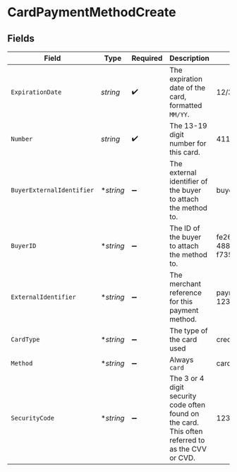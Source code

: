 # CardPaymentMethodCreate


## Fields

| Field                                                                                             | Type                                                                                              | Required                                                                                          | Description                                                                                       | Example                                                                                           |
| ------------------------------------------------------------------------------------------------- | ------------------------------------------------------------------------------------------------- | ------------------------------------------------------------------------------------------------- | ------------------------------------------------------------------------------------------------- | ------------------------------------------------------------------------------------------------- |
| `ExpirationDate`                                                                                  | *string*                                                                                          | :heavy_check_mark:                                                                                | The expiration date of the card, formatted `MM/YY`.                                               | 12/30                                                                                             |
| `Number`                                                                                          | *string*                                                                                          | :heavy_check_mark:                                                                                | The 13-19 digit number for this card.                                                             | 4111111111111111                                                                                  |
| `BuyerExternalIdentifier`                                                                         | **string*                                                                                         | :heavy_minus_sign:                                                                                | The external identifier of the buyer to attach the method to.                                     | buyer-12345                                                                                       |
| `BuyerID`                                                                                         | **string*                                                                                         | :heavy_minus_sign:                                                                                | The ID of the buyer to attach the method to.                                                      | fe26475d-ec3e-4884-9553-f7356683f7f9                                                              |
| `ExternalIdentifier`                                                                              | **string*                                                                                         | :heavy_minus_sign:                                                                                | The merchant reference for this payment method.                                                   | payment-method-12345                                                                              |
| `CardType`                                                                                        | **string*                                                                                         | :heavy_minus_sign:                                                                                | The type of the card used                                                                         | credit                                                                                            |
| `Method`                                                                                          | **string*                                                                                         | :heavy_minus_sign:                                                                                | Always `card`                                                                                     | card                                                                                              |
| `SecurityCode`                                                                                    | **string*                                                                                         | :heavy_minus_sign:                                                                                | The 3 or 4 digit security code often found on the card. This often referred to as the CVV or CVD. | 123                                                                                               |